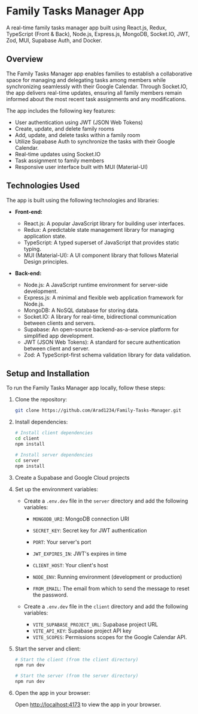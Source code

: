 # Family Tasks Manager App

A real-time family tasks manager app built using React.js, Redux, TypeScript (Front & Back), Node.js, Express.js, MongoDB, Socket.IO, JWT, Zod, MUI, Supabase Auth, and Docker.

## Overview

The Family Tasks Manager app enables families to establish a collaborative space for managing and delegating tasks among members while synchronizing seamlessly with their Google Calendar. Through Socket.IO, the app delivers real-time updates, ensuring all family members remain informed about the most recent task assignments and any modifications.

The app includes the following key features:

- User authentication using JWT (JSON Web Tokens)
- Create, update, and delete family rooms
- Add, update, and delete tasks within a family room
- Utilize Supabase Auth to synchronize the tasks with their Google Calendar.
- Real-time updates using Socket.IO
- Task assignment to family members
- Responsive user interface built with MUI (Material-UI)

## Technologies Used

The app is built using the following technologies and libraries:

- **Front-end:**

  - React.js: A popular JavaScript library for building user interfaces.
  - Redux: A predictable state management library for managing application state.
  - TypeScript: A typed superset of JavaScript that provides static typing.
  - MUI (Material-UI): A UI component library that follows Material Design principles.

- **Back-end:**
  - Node.js: A JavaScript runtime environment for server-side development.
  - Express.js: A minimal and flexible web application framework for Node.js.
  - MongoDB: A NoSQL database for storing data.
  - Socket.IO: A library for real-time, bidirectional communication between clients and servers.
  - Supabase: An open-source backend-as-a-service platform for simplified app development.
  - JWT (JSON Web Tokens): A standard for secure authentication between client and server.
  - Zod: A TypeScript-first schema validation library for data validation.

## Setup and Installation

To run the Family Tasks Manager app locally, follow these steps:

1. Clone the repository:

   ```bash
   git clone https://github.com/Arad1234/Family-Tasks-Manager.git
   ```

2. Install dependencies:

   ```bash
   # Install client dependencies
   cd client
   npm install

   # Install server dependencies
   cd server
   npm install
   ```

3. Create a Supabase and Google Cloud projects

4. Set up the environment variables:

   - Create a `.env.dev` file in the `server` directory and add the following variables:

     - `MONGODB_URI`: MongoDB connection URI
     - `SECRET_KEY`: Secret key for JWT authentication
     - `PORT`: Your server's port

     - `JWT_EXPIRES_IN`: JWT's expires in time

     - `CLIENT_HOST`: Your client's host

     - `NODE_ENV`: Running environment (development or production)

     - `FROM_EMAIL`: The email from which to send the message to reset the password.

   - Create a `.env.dev` file in the `client` directory and add the following variables:
     - `VITE_SUPABASE_PROJECT_URL`: Supabase project URL
     - `VITE_API_KEY`: Supabase project API key
     - `VITE_SCOPES`: Permissions scopes for the Google Calendar API.

5. Start the server and client:

   ```bash
   # Start the client (from the client directory)
   npm run dev

   # Start the server (from the server directory)
   npm run dev
   ```

6. Open the app in your browser:

   Open [http://localhost:4173](http://localhost:4173) to view the app in your browser.
